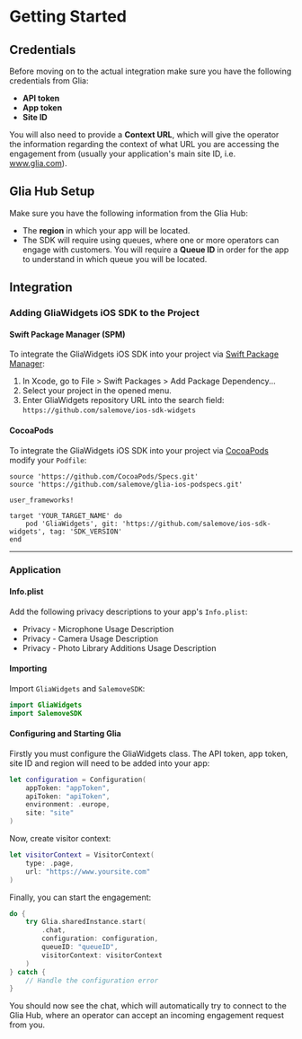 
[order]: # (2)
# Getting Started

## Credentials
Before moving on to the actual integration make sure you have the following credentials from Glia:
* **API token**
* **App token**
* **Site ID**

You will also need to provide a **Context URL**, which will give the operator the information regarding the context of what URL you are accessing the engagement from (usually your application's main site ID, i.e. www.glia.com).

## Glia Hub Setup
Make sure you have the following information from the Glia Hub:
* The **region** in which your app will be located.
* The SDK will require using queues, where one or more operators can engage with customers. You will require a **Queue ID** in order for the app to understand in which queue you will be located.

## Integration

### Adding GliaWidgets iOS SDK to the Project

#### Swift Package Manager (SPM)
To integrate the GliaWidgets iOS SDK into your project via [Swift Package Manager](https://swift.org/package-manager/):
1. In Xcode, go to File > Swift Packages > Add Package Dependency...
2. Select your project in the opened menu.
3. Enter GliaWidgets repository URL into the search field:
`https://github.com/salemove/ios-sdk-widgets`

#### CocoaPods
To integrate the GliaWidgets iOS SDK into your project via [CocoaPods](https://cocoapods.org/) modify your `Podfile`:
```
source 'https://github.com/CocoaPods/Specs.git'
source 'https://github.com/salemove/glia-ios-podspecs.git'

user_frameworks!

target 'YOUR_TARGET_NAME' do
    pod 'GliaWidgets', git: 'https://github.com/salemove/ios-sdk-widgets', tag: 'SDK_VERSION'
end

```

------------


### Application

#### Info.plist
Add the following privacy descriptions to your app's `Info.plist`:
- Privacy - Microphone Usage Description
- Privacy - Camera Usage Description
- Privacy - Photo Library Additions Usage Description

#### Importing
Import `GliaWidgets` and `SalemoveSDK`:
```swift
import GliaWidgets
import SalemoveSDK
```

#### Configuring and Starting Glia
Firstly you must configure the GliaWidgets class.
The API token, app token, site ID and region will need to be added into your app:
```swift
let configuration = Configuration(
    appToken: "appToken",
    apiToken: "apiToken",
    environment: .europe,
    site: "site"
)
```

Now, create visitor context:
```swift
let visitorContext = VisitorContext(
    type: .page,
    url: "https://www.yoursite.com"
)
```

Finally, you can start the engagement:
```swift
do {
    try Glia.sharedInstance.start(
        .chat,
        configuration: configuration,
        queueID: "queueID",
        visitorContext: visitorContext
    )
} catch {
    // Handle the configuration error
}
```

You should now see the chat, which will automatically try to connect to the Glia Hub, where an operator can accept an incoming engagement request from you.
